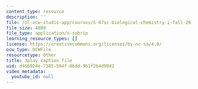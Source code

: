 ```yaml
---
content_type: resource
description: ''
file: /ol-ocw-studio-app/courses/5-07sc-biological-chemistry-i-fall-2013/d456924e7385594f86dd9b1f2b4d9942_VVOazB6_D3Q.vtt
file_size: 4889
file_type: application/x-subrip
learning_resource_types: []
license: https://creativecommons.org/licenses/by-nc-sa/4.0/
ocw_type: OCWFile
resourcetype: Other
title: 3play caption file
uid: d456924e-7385-594f-86dd-9b1f2b4d9942
video_metadata:
  youtube_id: null
---
```

